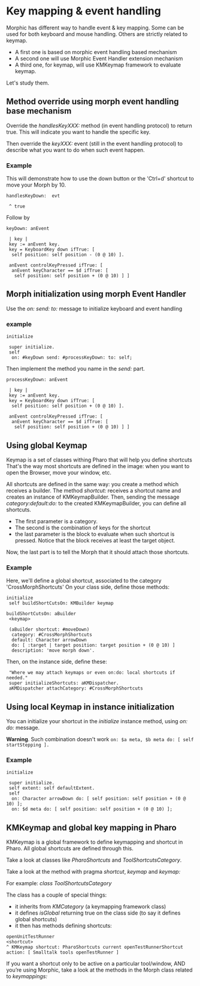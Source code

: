 # Key mapping & event handling

Morphic has different way to handle event & key mapping. Some can be used for both
keyboard and mouse handling. Others are strictly related to keymap.

- A first one is based on morphic event handling based mechanism
- A second one will use Morphic Event Handler extension mechanism
- A third one, for keymap, will use KMKeymap framework to evaluate keymap.

Let's study them.

## Method override using morph event handling base mechanism

Override the *handlesKeyXXX:* method (in event handling protocol) to return true. This will indicate you want to handle the specific key.

Then override the *keyXXX:* event (still in the event handling protocol) to
describe what you want to do when such event happen.

### Example

This will demonstrate how to use the down button or the 'Ctrl+d' shortcut to move
your Morph by 10.

```smalltalk
handlesKeyDown:  evt

 ^ true
```

Follow by

```smalltalk
keyDown: anEvent

 | key |
 key := anEvent key.
 key = KeyboardKey down ifTrue: [ 
  self position: self position - (0 @ 10) ].

 anEvent controlKeyPressed ifTrue: [ 
  anEvent keyCharacter == $d ifTrue: [ 
   self position: self position + (0 @ 10) ] ]
```

## Morph initialization using morph Event Handler

Use the *on: send: to:* message to initialize keyboard and event handling

### example

```smalltalk
initialize

 super initialize.
 self
  on: #keyDown send: #processKeyDown: to: self;
```

Then implement the method you name in the *send:* part.

```smalltalk
processKeyDown: anEvent

 | key |
 key := anEvent key.
 key = KeyboardKey down ifTrue: [
  self position: self position + (0 @ 10) ].

 anEvent controlKeyPressed ifTrue: [
  anEvent keyCharacter == $d ifTrue: [
   self position: self position + (0 @ 10) ] ]
```

## Using global Keymap

Keymap is a set of classes withing Pharo that will help you define shortcuts
That's the way most shortcuts are defined in the image: when you want to open the
Browser, move your window, etc.

All shortcuts are defined in the same way: 
you create a method which receives a builder. The method *shortcut:* receives a
shortcut name and creates an instance of KMKeymapBuilder. Then, sending the message
*category:default:do:* to the created KMKeymapBuilder, you can define all shortcuts.

- The first parameter is a category. 
- The second is the combination of keys for the shortcut 
- the last parameter is the block to evaluate when such shortcut is pressed.
Notice that the block receives at least the target object.

Now, the last part is to tell the Morph that it should attach those shortcuts.

### Example

Here, we'll define a global shortcut, associated to the category 'CrossMorphShortcuts'
On your class side, define those methods:

```smalltalk
initialize 
 self buildShortCutsOn: KMBuilder keymap  

buildShortCutsOn: aBuilder
 <keymap>

 (aBuilder shortcut: #moveDown)
  category: #CrossMorphShortcuts
  default: Character arrowDown
  do: [ :target | target position: target position + (0 @ 10) ]
  description: 'move morph down'.
```

Then, on the instance side, define these:

```smalltalkinitializeShortcuts: aKMDispatcher
 "Where we may attach keymaps or even on:do: local shortcuts if needed."
 super initializeShortcuts: aKMDispatcher.
 aKMDispatcher attachCategory: #CrossMorphShortcuts
 ```

## Using local Keymap in instance initialization

You can initialize your shortcut in the *initialize* instance method, using
*on: do:* message.

**Warning**. Such combination doesn't work
`on: $a meta, $b meta do: [ self startStepping ].`

### Example

```smalltalk
initialize

 super initialize.
 self extent: self defaultExtent.
 self
  on: Character arrowDown do: [ self position: self position + (0 @ 10) ];
  on: $d meta do: [ self position: self position + (0 @ 10) ];
```

## KMKeymap and global key mapping in Pharo

KMKeymap is a global framework to define keymapping and shortcut in Pharo.
All global shortcuts are defined through this.

Take a look at classes like *PharoShortcuts* and *ToolShortcutsCategory*.

Take a look at the method with pragma *shortcut*, *keymap* and *keymap:*

For example: *class ToolShortcutsCategory*

The class has a couple of special things:

- it inherits from *KMCategory* (a keymapping framework class)
- it defines *isGlobal* returning true on the class side (to say it defines global shortcuts)
- it then has methods defining shortcuts:

```smalltalk
openUnitTestRunner
<shortcut>
^ KMKeymap shortcut: PharoShortcuts current openTestRunnerShortcut action: [ Smalltalk tools openTestRunner ]
```

If you want a shortcut only to be active on a particular tool/window, AND you’re
using Morphic, take a look at the methods in the Morph class related to *keymappings:*
